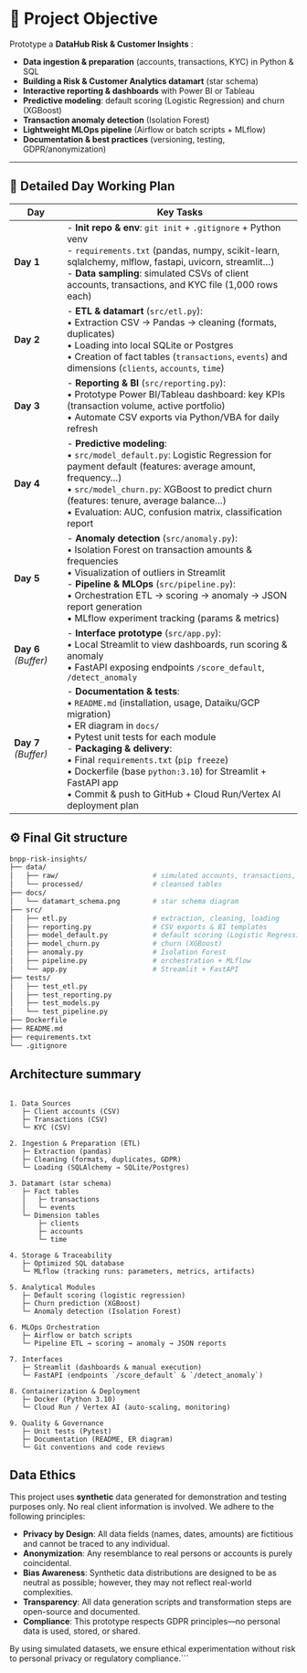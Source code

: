 # 🚀 Project Objective

Prototype a **DataHub Risk & Customer Insights** :

* **Data ingestion & preparation** (accounts, transactions, KYC) in Python & SQL
* **Building a Risk & Customer Analytics datamart** (star schema)
* **Interactive reporting & dashboards** with Power BI or Tableau
* **Predictive modeling**: default scoring (Logistic Regression) and churn (XGBoost)
* **Transaction anomaly detection** (Isolation Forest)
* **Lightweight MLOps pipeline** (Airflow or batch scripts + MLflow)
* **Documentation & best practices** (versioning, testing, GDPR/anonymization)

---

## 📅 Detailed Day Working Plan

| **Day**       | **Key Tasks** |
|---------------|---------------|
| **Day 1**      | - **Init repo & env**: `git init` + `.gitignore` + Python venv  <br> - `requirements.txt` (pandas, numpy, scikit-learn, sqlalchemy, mlflow, fastapi, uvicorn, streamlit…)  <br> - **Data sampling**: simulated CSVs of client accounts, transactions, and KYC file (1,000 rows each) |
| **Day 2**      | - **ETL & datamart** (`src/etl.py`):  <br>  • Extraction CSV → Pandas → cleaning (formats, duplicates)  <br>  • Loading into local SQLite or Postgres  <br>  • Creation of fact tables (`transactions`, `events`) and dimensions (`clients`, `accounts`, `time`) |
| **Day 3**      | - **Reporting & BI** (`src/reporting.py`):  <br>  • Prototype Power BI/Tableau dashboard: key KPIs (transaction volume, active portfolio)  <br>  • Automate CSV exports via Python/VBA for daily refresh |
| **Day 4**      | - **Predictive modeling**:  <br>  • `src/model_default.py`: Logistic Regression for payment default (features: average amount, frequency…)  <br>  • `src/model_churn.py`: XGBoost to predict churn (features: tenure, average balance…)  <br>  • Evaluation: AUC, confusion matrix, classification report |
| **Day 5**      | - **Anomaly detection** (`src/anomaly.py`):  <br>  • Isolation Forest on transaction amounts & frequencies  <br>  • Visualization of outliers in Streamlit  <br> - **Pipeline & MLOps** (`src/pipeline.py`):  <br>  • Orchestration ETL → scoring → anomaly → JSON report generation  <br>  • MLflow experiment tracking (params & metrics) |
| **Day 6** *(Buffer)* | - **Interface prototype** (`src/app.py`):  <br>  • Local Streamlit to view dashboards, run scoring & anomaly  <br>  • FastAPI exposing endpoints `/score_default`, `/detect_anomaly` |
| **Day 7** *(Buffer)* | - **Documentation & tests**:  <br>  • `README.md` (installation, usage, Dataiku/GCP migration)  <br>  • ER diagram in `docs/`  <br>  • Pytest unit tests for each module  <br> - **Packaging & delivery**:  <br>  • Final `requirements.txt` (`pip freeze`)  <br>  • Dockerfile (base `python:3.10`) for Streamlit + FastAPI app  <br>  • Commit & push to GitHub + Cloud Run/Vertex AI deployment plan |

## ⚙️ Final Git structure

```bash
bnpp-risk-insights/
├── data/
│   ├── raw/                       # simulated accounts, transactions, KYC CSVs
│   └── processed/                 # cleansed tables
├── docs/
│   └── datamart_schema.png        # star schema diagram
├── src/
│   ├── etl.py                     # extraction, cleaning, loading
│   ├── reporting.py               # CSV exports & BI templates
│   ├── model_default.py           # default scoring (Logistic Regression)
│   ├── model_churn.py             # churn (XGBoost)
│   ├── anomaly.py                 # Isolation Forest
│   ├── pipeline.py                # orchestration + MLflow
│   └── app.py                     # Streamlit + FastAPI
├── tests/
│   ├── test_etl.py
│   ├── test_reporting.py
│   ├── test_models.py
│   └── test_pipeline.py
├── Dockerfile
├── README.md
├── requirements.txt
└── .gitignore
```



## Architecture summary  

``` text

1. Data Sources
   ├─ Client accounts (CSV)
   ├─ Transactions (CSV)
   └─ KYC (CSV)

2. Ingestion & Preparation (ETL)
   ├─ Extraction (pandas)
   ├─ Cleaning (formats, duplicates, GDPR)
   └─ Loading (SQLAlchemy → SQLite/Postgres)

3. Datamart (star schema)
   ├─ Fact tables
   │   ├─ transactions
   │   └─ events
   └─ Dimension tables
       ├─ clients
       ├─ accounts
       └─ time

4. Storage & Traceability
   ├─ Optimized SQL database
   └─ MLflow (tracking runs: parameters, metrics, artifacts)

5. Analytical Modules
   ├─ Default scoring (logistic regression)
   ├─ Churn prediction (XGBoost)
   └─ Anomaly detection (Isolation Forest)

6. MLOps Orchestration
   ├─ Airflow or batch scripts
   └─ Pipeline ETL → scoring → anomaly → JSON reports

7. Interfaces
   ├─ Streamlit (dashboards & manual execution)
   └─ FastAPI (endpoints `/score_default` & `/detect_anomaly`)

8. Containerization & Deployment
   ├─ Docker (Python 3.10)
   └─ Cloud Run / Vertex AI (auto-scaling, monitoring)

9. Quality & Governance
   ├─ Unit tests (Pytest)
   ├─ Documentation (README, ER diagram)
   └─ Git conventions and code reviews

```

## Data Ethics

This project uses **synthetic** data generated for demonstration and testing purposes only. No real client information is involved. We adhere to the following principles:

- **Privacy by Design**: All data fields (names, dates, amounts) are fictitious and cannot be traced to any individual.  
- **Anonymization**: Any resemblance to real persons or accounts is purely coincidental.  
- **Bias Awareness**: Synthetic data distributions are designed to be as neutral as possible; however, they may not reflect real-world complexities.  
- **Transparency**: All data generation scripts and transformation steps are open-source and documented.  
- **Compliance**: This prototype respects GDPR principles—no personal data is used, stored, or shared.  

By using simulated datasets, we ensure ethical experimentation without risk to personal privacy or regulatory compliance.```

